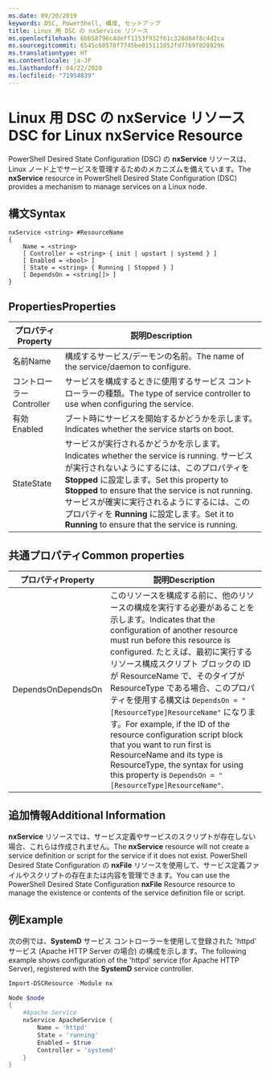 ```yaml
---
ms.date: 09/20/2019
keywords: DSC, PowerShell, 構成, セットアップ
title: Linux 用 DSC の nxService リソース
ms.openlocfilehash: 6bb58796c4deff1153f932f61c328d84f8c4d2ca
ms.sourcegitcommit: 6545c60578f7745be015111052fd7769f8289296
ms.translationtype: HT
ms.contentlocale: ja-JP
ms.lasthandoff: 04/22/2020
ms.locfileid: "71954839"
---
```

# <a name="dsc-for-linux-nxservice-resource"></a><span data-ttu-id="0ed32-103">Linux 用 DSC の nxService リソース</span><span class="sxs-lookup"><span data-stu-id="0ed32-103">DSC for Linux nxService Resource</span></span>

<span data-ttu-id="0ed32-104">PowerShell Desired State Configuration (DSC) の **nxService** リソースは、Linux ノード上でサービスを管理するためのメカニズムを備えています。</span><span class="sxs-lookup"><span data-stu-id="0ed32-104">The **nxService** resource in PowerShell Desired State Configuration (DSC) provides a mechanism to manage services on a Linux node.</span></span>

## <a name="syntax"></a><span data-ttu-id="0ed32-105">構文</span><span class="sxs-lookup"><span data-stu-id="0ed32-105">Syntax</span></span>

```Syntax
nxService <string> #ResourceName
{
    Name = <string>
    [ Controller = <string> { init | upstart | systemd } ]
    [ Enabled = <bool> ]
    [ State = <string> { Running | Stopped } ]
    [ DependsOn = <string[]> ]
}
```

## <a name="properties"></a><span data-ttu-id="0ed32-106">Properties</span><span class="sxs-lookup"><span data-stu-id="0ed32-106">Properties</span></span>

|<span data-ttu-id="0ed32-107">プロパティ</span><span class="sxs-lookup"><span data-stu-id="0ed32-107">Property</span></span> |<span data-ttu-id="0ed32-108">説明</span><span class="sxs-lookup"><span data-stu-id="0ed32-108">Description</span></span> |
|---|---|
|<span data-ttu-id="0ed32-109">名前</span><span class="sxs-lookup"><span data-stu-id="0ed32-109">Name</span></span> |<span data-ttu-id="0ed32-110">構成するサービス/デーモンの名前。</span><span class="sxs-lookup"><span data-stu-id="0ed32-110">The name of the service/daemon to configure.</span></span> |
|<span data-ttu-id="0ed32-111">コントローラー</span><span class="sxs-lookup"><span data-stu-id="0ed32-111">Controller</span></span> |<span data-ttu-id="0ed32-112">サービスを構成するときに使用するサービス コントローラーの種類。</span><span class="sxs-lookup"><span data-stu-id="0ed32-112">The type of service controller to use when configuring the service.</span></span> |
|<span data-ttu-id="0ed32-113">有効</span><span class="sxs-lookup"><span data-stu-id="0ed32-113">Enabled</span></span> |<span data-ttu-id="0ed32-114">ブート時にサービスを開始するかどうかを示します。</span><span class="sxs-lookup"><span data-stu-id="0ed32-114">Indicates whether the service starts on boot.</span></span> |
|<span data-ttu-id="0ed32-115">State</span><span class="sxs-lookup"><span data-stu-id="0ed32-115">State</span></span> |<span data-ttu-id="0ed32-116">サービスが実行されるかどうかを示します。</span><span class="sxs-lookup"><span data-stu-id="0ed32-116">Indicates whether the service is running.</span></span> <span data-ttu-id="0ed32-117">サービスが実行されないようにするには、このプロパティを **Stopped** に設定します。</span><span class="sxs-lookup"><span data-stu-id="0ed32-117">Set this property to **Stopped** to ensure that the service is not running.</span></span> <span data-ttu-id="0ed32-118">サービスが確実に実行されるようにするには、このプロパティを **Running** に設定します。</span><span class="sxs-lookup"><span data-stu-id="0ed32-118">Set it to **Running** to ensure that the service is running.</span></span> |

## <a name="common-properties"></a><span data-ttu-id="0ed32-119">共通プロパティ</span><span class="sxs-lookup"><span data-stu-id="0ed32-119">Common properties</span></span>

|<span data-ttu-id="0ed32-120">プロパティ</span><span class="sxs-lookup"><span data-stu-id="0ed32-120">Property</span></span> |<span data-ttu-id="0ed32-121">説明</span><span class="sxs-lookup"><span data-stu-id="0ed32-121">Description</span></span> |
|---|---|
|<span data-ttu-id="0ed32-122">DependsOn</span><span class="sxs-lookup"><span data-stu-id="0ed32-122">DependsOn</span></span> |<span data-ttu-id="0ed32-123">このリソースを構成する前に、他のリソースの構成を実行する必要があることを示します。</span><span class="sxs-lookup"><span data-stu-id="0ed32-123">Indicates that the configuration of another resource must run before this resource is configured.</span></span> <span data-ttu-id="0ed32-124">たとえば、最初に実行するリソース構成スクリプト ブロックの ID が ResourceName で、そのタイプが ResourceType である場合、このプロパティを使用する構文は `DependsOn = "[ResourceType]ResourceName"` になります。</span><span class="sxs-lookup"><span data-stu-id="0ed32-124">For example, if the ID of the resource configuration script block that you want to run first is ResourceName and its type is ResourceType, the syntax for using this property is `DependsOn = "[ResourceType]ResourceName"`.</span></span> |

## <a name="additional-information"></a><span data-ttu-id="0ed32-125">追加情報</span><span class="sxs-lookup"><span data-stu-id="0ed32-125">Additional Information</span></span>

<span data-ttu-id="0ed32-126">**nxService** リソースでは、サービス定義やサービスのスクリプトが存在しない場合、これらは作成されません。</span><span class="sxs-lookup"><span data-stu-id="0ed32-126">The **nxService** resource will not create a service definition or script for the service if it does not exist.</span></span> <span data-ttu-id="0ed32-127">PowerShell Desired State Configuration の **nxFile** リソースを使用して、サービス定義ファイルやスクリプトの存在または内容を管理できます。</span><span class="sxs-lookup"><span data-stu-id="0ed32-127">You can use the PowerShell Desired State Configuration **nxFile** Resource resource to manage the existence or contents of the service definition file or script.</span></span>

## <a name="example"></a><span data-ttu-id="0ed32-128">例</span><span class="sxs-lookup"><span data-stu-id="0ed32-128">Example</span></span>

<span data-ttu-id="0ed32-129">次の例では、**SystemD** サービス コントローラーを使用して登録された 'httpd' サービス (Apache HTTP Server の場合) の構成を示します。</span><span class="sxs-lookup"><span data-stu-id="0ed32-129">The following example shows configuration of the 'httpd' service (for Apache HTTP Server), registered with the **SystemD** service controller.</span></span>

```powershell
Import-DSCResource -Module nx

Node $node
{
    #Apache Service
    nxService ApacheService {
        Name = 'httpd'
        State = 'running'
        Enabled = $true
        Controller = 'systemd'
    }
}
```